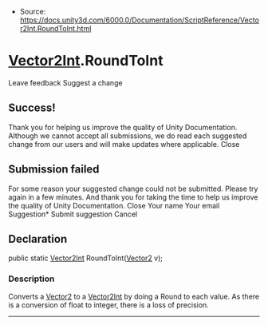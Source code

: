 * Source: https://docs.unity3d.com/6000.0/Documentation/ScriptReference/Vector2Int.RoundToInt.html

#  [Vector2Int](https://docs.unity3d.com/6000.0/Documentation/ScriptReference/Vector2Int.html).RoundToInt
Leave feedback
Suggest a change
## Success!
Thank you for helping us improve the quality of Unity Documentation. Although we cannot accept all submissions, we do read each suggested change from our users and will make updates where applicable.
Close
## Submission failed
For some reason your suggested change could not be submitted. Please <a>try again</a> in a few minutes. And thank you for taking the time to help us improve the quality of Unity Documentation.
Close
Your name Your email Suggestion* Submit suggestion
Cancel
## Declaration
public static [Vector2Int](https://docs.unity3d.com/6000.0/Documentation/ScriptReference/Vector2Int.html) RoundToInt([Vector2](https://docs.unity3d.com/6000.0/Documentation/ScriptReference/Vector2.html) v); 
### Description
Converts a [Vector2](https://docs.unity3d.com/6000.0/Documentation/ScriptReference/Vector2.html) to a [Vector2Int](https://docs.unity3d.com/6000.0/Documentation/ScriptReference/Vector2Int.html) by doing a Round to each value.
As there is a conversion of float to integer, there is a loss of precision.
* * *
